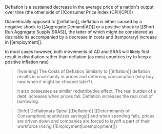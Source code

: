 Deflation is a sustained decrease in the average price of a nation's output over time (the other side of [[Consumer Price Index (CPI)|CPI]])

Diametrically opposed to [[inflation]], deflation is either caused by a negative shock to [[Aggregate Demand|AD]] or a positive shock to [[Short Run Aggregate Supply|SRAS]], the latter of which might be considered as desirable its accompanied by a decrease in costs and (temporary) increase in [[employment]]. 

In most cases however, both movements of AD and SRAS will likely first result in disinflation rather than deflation (as most countries try to keep a positive inflation rate)

> [!warning] The Costs of Deflation
> Similarly to [[inflation]] deflation results in uncertainty in prices and deferring consumption (why buy now when it might be cheaper later?). 
> 
> It also possesses as similar redistributive effect. The real burden of a debt increases when prices fall. Deflation increases the real cost of borrowing.


> [!info] Deflationary Spiral
> [[Deflation]] [[Determinants of Consumption|incentivizes savings]] and when spending falls, prices are driven down and companies are forced to layoff a part of their workforce (rising [[Employment|unemployment]])